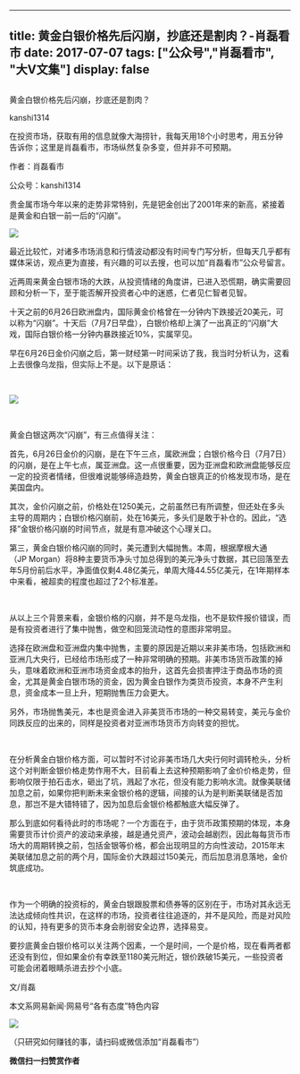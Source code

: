 
---
title:  黄金白银价格先后闪崩，抄底还是割肉？-肖磊看市
date: 2017-07-07
tags: ["公众号","肖磊看市", "大V文集"]
display: false
---


## 



黄金白银价格先后闪崩，抄底还是割肉？




kanshi1314




在投资市场，获取有用的信息就像大海捞针，我每天用18个小时思考，用五分钟告诉你；这里是肖磊看市，市场纵然复杂多变，但并非不可预期。


作者：肖磊看市

公众号：kanshi1314



贵金属市场今年以来的走势非常特别，先是钯金创出了2001年来的新高，紧接着是黄金和白银一前一后的“闪崩”。



<img data-s="300,640" data-type="png" src="http://mmbiz.qpic.cn/mmbiz_png/rIYcHn0KrPTAtdBodOPHZ3fFiaKic5TpeKEusPn6MoXL8W6cAXq4ClnIbn3Pu3zBE4ic8XFlP68ueTjgkCMyILr3w/0?wx_fmt=png" class="" data-ratio="0.5294797687861271" data-w="865"/>



最近比较忙，对诸多市场消息和行情波动都没有时间专门写分析，但每天几乎都有媒体采访，观点更为直接，有兴趣的可以去搜，也可以加“肖磊看市”公众号留言。



近两周来黄金白银市场的大跌，从投资情绪的角度讲，已进入恐慌期，确实需要回顾和分析一下，至于能否解开投资者心中的迷惑，仁者见仁智者见智。



十天之前的6月26日欧洲盘内，国际黄金价格曾在一分钟内下跌接近20美元，可以称为“闪崩”。十天后（7月7日早盘），白银价格却上演了一出真正的“闪崩”大戏，国际白银价格一分钟内暴跌接近10%，实属罕见。



早在6月26日金价闪崩之后，第一财经第一时间采访了我，我当时分析认为，这看上去很像乌龙指，但实际上不是。以下是原话：

&nbsp;

<img data-s="300,640" data-type="jpeg" src="http://mmbiz.qpic.cn/mmbiz_jpg/rIYcHn0KrPTAtdBodOPHZ3fFiaKic5TpeKLuibXicTN7aFFCgZGv9PoAJGKsibMcqqkYgNwHs50xI4ia59Tuwfz3wfIg/0?wx_fmt=jpeg" class="" data-ratio="1.6243654822335025" data-w="788"/>

&nbsp;

黄金白银这两次“闪崩”，有三点值得关注：



首先，6月26日金价的闪崩，是在下午三点，属欧洲盘；白银价格今日（7月7日）的闪崩，是在上午七点，属亚洲盘。这一点很重要，因为亚洲盘和欧洲盘能够反应一定的投资者情绪，但很难说能够缔造趋势，黄金白银真正的价格发现市场，是在美国盘内。



其次，金价闪崩之前，价格处在1250美元，之前虽然已有所调整，但还处在多头主导的周期内；白银价格闪崩前，处在16美元，多头们是敢于补仓的。因此，“选择”金银价格闪崩的时间节点，就是有意冲破这个心理关口。



第三，黄金白银价格闪崩的同时，美元遭到大幅抛售。本周，根据摩根大通（JP&nbsp;Morgan）将8种主要货币净头寸加总得到的美元净头寸数据，其已回落至去年5月份前后水平，净面值仅剩4.48亿美元，单周大降44.55亿美元，在1年期样本中来看，被超卖的程度也超过了2个标准差。

&nbsp;

从以上三个背景来看，金银价格的闪崩，并不是乌龙指，也不是软件报价错误，而是有投资者进行了集中抛售，做空和回笼流动性的意图非常明显。



选择在欧洲盘和亚洲盘内集中抛售，主要的原因是近期以来非美市场，包括欧洲和亚洲几大央行，已经给市场形成了一种非常明确的预期。非美市场货币政策的掉头，意味着欧洲和亚洲市场资金成本的抬升，这首先会损害押注于商品市场的资金，尤其是黄金白银市场的资金，因为黄金白银作为类货币投资，本身不产生利息，资金成本一旦上升，短期抛售压力会更大。



另外，市场抛售美元，本也是资金进入非美货币市场的一种交易转变，美元与金价同跌反应的出来的，同样是投资者对亚洲市场货币方向转变的担忧。

&nbsp;

在分析黄金白银价格方面，可以暂时不讨论非美市场几大央行何时调转枪头，分析这个对判断金银价格走势作用不大，目前看上去这种预期影响了金价价格走势，但影响仅限于拍石击水，砸出了坑，溅起了水花，但没有能力影响水流。就像美联储加息之前，如果你把判断未来金银价格的逻辑，间接的认为是判断美联储是否加息，那岂不是大错特错了，因为加息后金银价格都触底大幅反弹了。



那么到底如何看待此时的市场呢？一个方面在于，由于货币政策预期的体现，本身需要货币计价资产的波动来承接，越是通兑资产，波动会越剧烈，因此每每货币市场大的周期转换之前，包括金银等价格，都会出现明显的方向性波动，2015年末美联储加息之前的两个月，国际金价大跌超过150美元，而后加息消息落地，金价筑底成功。

&nbsp;

作为一个明确的投资标的，黄金白银跟股票和债券等的区别在于，市场对其永远无法达成倾向性共识，在这样的市场，投资者往往追逐的，并不是风险，而是对风险的认知，持有更多的货币本身会削弱安全边界，选择易变。



要抄底黄金白银价格可以关注两个因素，一个是时间，一个是价格，现在看两者都还没有到位，但如果金价有幸跌至1180美元附近，银价跌破15美元，一些投资者可能会闭着眼睛杀进去抄个小底。



文/肖磊



本文系网易新闻·网易号“各有态度”特色内容



<img class="" data-ratio="1" data-s="300,640" src="http://mmbiz.qpic.cn/mmbiz_jpg/rIYcHn0KrPSjOtc2kgTPibsxhaoD4Krel3cd9hnIh6dkibBqkMukKKL7yLxCYzuogxEG3qoO5MCBQgbXbldPxcLw/640?wx_fmt=jpeg" data-type="jpeg" data-w="430" style="line-height: 25.6px; box-sizing: border-box !important; word-wrap: break-word !important; visibility: visible !important; width: auto !important;" width="auto"/>

（只研究如何赚钱的事，请扫码或微信添加“肖磊看市”）




**微信扫一扫赞赏作者**















